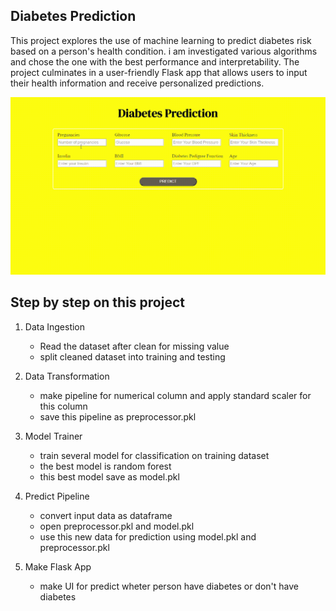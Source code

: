 ## Diabetes Prediction
This project explores the use of machine learning to predict diabetes risk based on a person's health condition. i am investigated various algorithms and chose the one with the best performance and interpretability. The project culminates in a user-friendly Flask app that allows users to input their health information and receive personalized predictions.

![GIF](resource/web-app.gif)

## Step by step on this project
1. Data Ingestion
   - Read the dataset after clean for missing value
   - split cleaned dataset into training and testing
     
2. Data Transformation
   - make pipeline for numerical column and apply standard scaler for this column
   - save this pipeline as preprocessor.pkl
     
3. Model Trainer
   - train several model for classification on training dataset
   - the best model is random forest
   - this best model save as model.pkl
     
4. Predict Pipeline
   - convert input data as dataframe
   - open preprocessor.pkl and model.pkl
   - use this new data for prediction using model.pkl and preprocessor.pkl
     
5. Make Flask App
   - make UI for predict wheter person have diabetes or don't have diabetes
